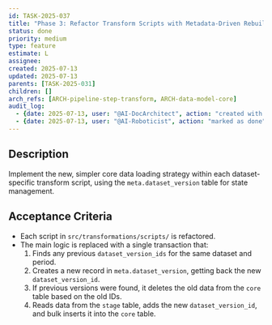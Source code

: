 ```yaml
---
id: TASK-2025-037
title: "Phase 3: Refactor Transform Scripts with Metadata-Driven Rebuild Logic"
status: done
priority: medium
type: feature
estimate: L
assignee: 
created: 2025-07-13
updated: 2025-07-13
parents: [TASK-2025-031]
children: []
arch_refs: [ARCH-pipeline-step-transform, ARCH-data-model-core]
audit_log:
  - {date: 2025-07-13, user: "@AI-DocArchitect", action: "created with status backlog"}
  - {date: 2025-07-13, user: "@AI-Roboticist", action: "marked as done"}
---
```

## Description
Implement the new, simpler core data loading strategy within each dataset-specific transform script, using the `meta.dataset_version` table for state management.

## Acceptance Criteria
- Each script in `src/transformations/scripts/` is refactored.
- The main logic is replaced with a single transaction that:
  1. Finds any previous `dataset_version_ids` for the same dataset and period.
  2. Creates a new record in `meta.dataset_version`, getting back the new `dataset_version_id`.
  3. If previous versions were found, it deletes the old data from the `core` table based on the old IDs.
  4. Reads data from the `stage` table, adds the new `dataset_version_id`, and bulk inserts it into the `core` table. 